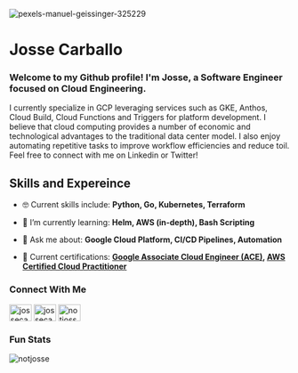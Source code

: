 ![pexels-manuel-geissinger-325229](https://user-images.githubusercontent.com/55992443/204574874-bcb2fc4d-5db6-4066-872a-7e8be0d20887.jpg)

# Josse Carballo

<h3 align="left">Welcome to my Github profile! I'm Josse, a Software Engineer focused on Cloud Engineering.</h3>

<p align="left">I currently specialize in GCP leveraging services such as GKE, Anthos, Cloud Build, Cloud Functions and Triggers for platform development. I believe that cloud computing provides a number of economic and technological advantages to the traditional data center model. I also enjoy automating repetitive tasks to improve workflow efficiencies and reduce toil. Feel free to connect with me on Linkedin or Twitter!</p>

## Skills and Expereince

- 🤓 Current skills include: **Python, Go, Kubernetes, Terraform**

- 🌱 I’m currently learning: **Helm, AWS (in-depth), Bash Scripting**

- 💬 Ask me about: **Google Cloud Platform, CI/CD Pipelines, Automation**

- 📜 Current certifications: **[Google Associate Cloud Engineer (ACE)](https://www.credential.net/539a9b1a-1328-4f6d-a6c5-6d8b1cf9eef7), [AWS Certified Cloud Practitioner](https://www.credly.com/badges/8eab2fc4-707c-45a2-b9c4-7c39d993cf06/public_url)**

### Connect With Me
<p align="left">
<a href="https://twitter.com/jossecarballo" target="blank"><img align="center" src="https://raw.githubusercontent.com/rahuldkjain/github-profile-readme-generator/master/src/images/icons/Social/twitter.svg" alt="jossecarballo" height="30" width="40" /></a>
<a href="https://linkedin.com/in/jossecarballo" target="blank"><img align="center" src="https://raw.githubusercontent.com/rahuldkjain/github-profile-readme-generator/master/src/images/icons/Social/linked-in-alt.svg" alt="jossecarballo" height="30" width="40" /></a>
<a href="https://instagram.com/notjosse" target="blank"><img align="center" src="https://raw.githubusercontent.com/rahuldkjain/github-profile-readme-generator/master/src/images/icons/Social/instagram.svg" alt="notjosse" height="30" width="40" /></a>
</p>

### Fun Stats

<p><img align="left" src="https://github-readme-streak-stats.herokuapp.com/?user=notjosse&" alt="notjosse" /></p>
